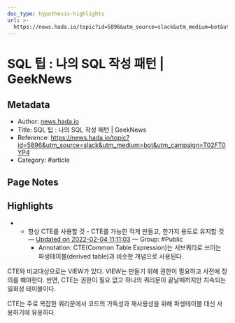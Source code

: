 ```yaml
---
doc_type: hypothesis-highlights
url: >-
  https://news.hada.io/topic?id=5896&utm_source=slack&utm_medium=bot&utm_campaign=T02FT0YP4
---
```


# SQL 팁 : 나의 SQL 작성 패턴 | GeekNews

## Metadata
- Author: [news.hada.io]()
- Title: SQL 팁 : 나의 SQL 작성 패턴 | GeekNews
- Reference: https://news.hada.io/topic?id=5896&utm_source=slack&utm_medium=bot&utm_campaign=T02FT0YP4
- Category: #article

## Page Notes
## Highlights
- - 항상 CTE를 사용할 것 - CTE를 가능한 작게 만들고, 한가지 용도로 유지할 것 — [Updated on 2022-02-04 11:11:03](https://hyp.is/tFTmuoVfEeyhhcft4AID1w/news.hada.io/topic?id=5896&utm_source=slack&utm_medium=bot&utm_campaign=T02FT0YP4) — Group: #Public
    - Annotation: CTE(Common Table Expression)는 서브쿼리로 쓰이는 파생테이블(derived table)과 비슷한 개념으로 사용된다.

CTE와 비교대상으로는 VIEW가 있다. VIEW는 만들기 위해 권한이 필요하고 사전에 정의를 해야한다. 반면, CTE는 권한이 필요 없고 하나의 쿼리문이 끝날때까지만 지속되는 일회성 테이블이다.

CTE는 주로 복잡한 쿼리문에서 코드의 가독성과 재사용성을 위해 파생테이블 대신 사용하기에 유용하다.


